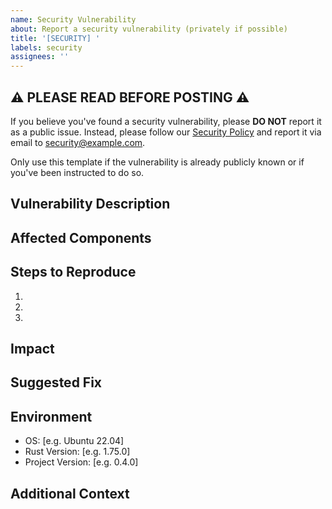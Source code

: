 ```yaml
---
name: Security Vulnerability
about: Report a security vulnerability (privately if possible)
title: '[SECURITY] '
labels: security
assignees: ''
---
```


## ⚠️ PLEASE READ BEFORE POSTING ⚠️

If you believe you've found a security vulnerability, please **DO NOT** report it as a public issue.
Instead, please follow our [Security Policy](../../SECURITY.md) and report it via email to security@example.com.

Only use this template if the vulnerability is already publicly known or if you've been instructed to do so.

## Vulnerability Description

<!-- A clear and concise description of the security vulnerability -->

## Affected Components

<!-- Which components of the project are affected? -->

## Steps to Reproduce

<!-- Detailed steps to reproduce the vulnerability -->

1. 
2. 
3. 

## Impact

<!-- What's the potential impact of this vulnerability? -->

## Suggested Fix

<!-- If you have suggestions on how to fix the issue -->

## Environment

- OS: [e.g. Ubuntu 22.04]
- Rust Version: [e.g. 1.75.0]
- Project Version: [e.g. 0.4.0]

## Additional Context

<!-- Add any other context about the problem here -->